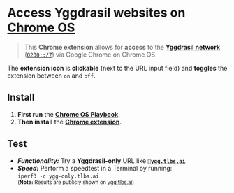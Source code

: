 # Access Yggdrasil websites on [Chrome OS](https://www.google.com/chromebook/chrome-os)

> This **Chrome extension** allows for **access** to the **[Yggdrasil network](https://yggdrasil-network.github.io/)** ([`0200::/7`](https://yggdrasil-network.github.io/2018/07/28/addressing.html)) via Google Chrome on Chrome OS.

The **extension icon** is **clickable** (next to the URL input field) and **toggles** the extension between `on` and `off`.

## Install

1. **First run** the **[Chrome OS Playbook](https://github.com/perguth/chromeos-playbook)**.
2. **Then install** the **[Chrome extension](https://chrome.google.com/webstore/detail/yggdrasil-via-%60localhost8/hcgljgobhoaeojnhikfmnhdpmgbmflec)**.

## Test

- ***Functionality:*** Try a **Yggdrasil-only** URL like **`🚀`[`ygg.tlbs.ai`](https://ygg-only.tlbs.ai)**
- ***Speed:*** Perform a speedtest in a Terminal by running:\
  `iperf3 -c ygg-only.tlbs.ai`\
    <sup>(**Note:** Results are publicly shown on [ygg.tlbs.ai](https://ygg.tlbs.ai))</sup>
